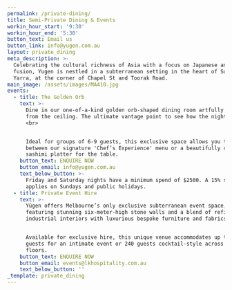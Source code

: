 ```yaml
---
permalink: /private-dining/
title: Semi-Private Dining & Events
workin_hour_start: '9:30'
workin_hour_end: '5:30'
button_text: Email us
button_link: info@yugen.com.au
layout: private_dining
meta_description: >-
  Celebrating the cultural richness of Asia with a focus on Japanese and Asian
  fusion, Yugen is nestled in a subterranean setting in the heart of South
  Yarra, at the corner of Chapel St and Toorak Road.
main_image: /assets/images/MA410.jpg
events:
  - title: The Golden Orb
    text: >-
      Dine in our one-of-a-kind golden orb-shaped dining room artfully suspended
      from the ceiling. The ultimate vantage point to see how the night unfolds.
      <br> 


      Ideal for groups of 6-9 guests, this exclusive space allows you to choose
      between our signature 'Chef’s Experience' menu or a beautifully curated
      sashimi platter for the table.
    button_text: ENQUIRE NOW
    button_email: info@yugen.com.au
    text_below_button: >-
      Friday and Saturday nights have a minimum spend of $2500. A 15% surcharge
      applies on Sundays and public holidays.
  - title: Private Event Hire
    text: >-
      Yūgen offers Melbourne’s only exclusive subterranean event space,
      featuring stunning six-meter-high stone walls and a blend of refined
      industrial interiors with luxurious bespoke furniture and fabrics. 


      Available for exclusive hire, this unique venue accommodates up to 60
      guests for an intimate event or 240 guests cocktail-style across two
      floors.
    button_text: ENQUIRE NOW
    button_email: events@lkhospitality.com.au
    text_below_button: ''
_template: private_dining
---
```




